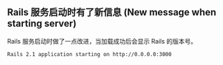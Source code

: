 ## Rails 服务启动时有了新信息 (New message when starting server)

Rails 服务启动时做了一点改进，当加载成功后会显示 Rails 的版本号。

	Rails 2.1 application starting on http://0.0.0.0:3000